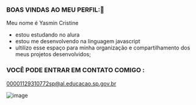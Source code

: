### BOAS VINDAS AO MEU PERFIL:🤍

Meu nome é Yasmin Cristine
- estou estudando no alura
- estou me desenvolvendo na linguagem javascript
- ultilizo esse espaço para minha organização e compartilhamento dos meus projetos desenvolvidos;

### VOCÊ PODE ENTRAR EM CONTATO COMIGO :

00001129310772sp@al.educacao.sp.gov.br


![image](https://github.com/user-attachments/assets/f97f71a9-ca06-4fa0-bdbc-279b2276e1e2)
